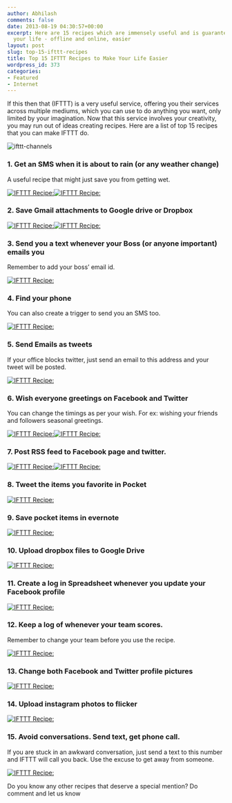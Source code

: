 ```yaml
---
author: Abhilash
comments: false
date: 2013-08-19 04:30:57+00:00
excerpt: Here are 15 recipes which are immensely useful and is guaranteed to make
  your life - offline and online, easier
layout: post
slug: top-15-ifttt-recipes
title: Top 15 IFTTT Recipes to Make Your Life Easier
wordpress_id: 373
categories:
- Featured
- Internet
---
```


If this then that (IFTTT) is a very useful service, offering you their services across multiple mediums, which you can use to do anything you want, only limited by your imagination. Now that this service involves your creativity, you may run out of ideas creating recipes. Here are a list of top 15 recipes that you can make IFTTT do.

![ifttt-channels](https://techcovered.github.io/images/ifttt-channels.png)


### 1. Get an SMS when it is about to rain (or any weather change)


A useful recipe that might just save you from getting wet.

[![IFTTT Recipe: ](https://ifttt.com/recipe_embed_img/104102)](https://ifttt.com/view_embed_recipe/104102)[![IFTTT Recipe: ](https://ifttt.com/recipe_embed_img/89597)](https://ifttt.com/view_embed_recipe/89597)


### 2. Save Gmail attachments to Google drive or Dropbox


[![IFTTT Recipe: ](https://ifttt.com/recipe_embed_img/98824)](https://ifttt.com/view_embed_recipe/98824)[![IFTTT Recipe: ](https://ifttt.com/recipe_embed_img/98759)](https://ifttt.com/view_embed_recipe/98759)


### 3. Send you a text whenever your Boss (or anyone important) emails you


Remember to add your boss’ email id.

[![IFTTT Recipe: ](https://ifttt.com/recipe_embed_img/1110)](https://ifttt.com/view_embed_recipe/1110)



### 4. Find your phone



You can also create a trigger to send you an SMS too.

[![IFTTT Recipe: ](https://ifttt.com/recipe_embed_img/13409)](https://ifttt.com/view_embed_recipe/13409)


### 5. Send Emails as tweets


If your office blocks twitter, just send an email to this address and your tweet will be posted.

[![IFTTT Recipe: ](https://ifttt.com/recipe_embed_img/216)](https://ifttt.com/view_embed_recipe/216)



### 6. Wish everyone greetings on Facebook and Twitter



You can change the timings as per your wish. For ex: wishing your friends and followers seasonal greetings.

[![IFTTT Recipe: ](https://ifttt.com/recipe_embed_img/1676)](https://ifttt.com/view_embed_recipe/1676)[![IFTTT Recipe: ](https://ifttt.com/recipe_embed_img/67969)](https://ifttt.com/view_embed_recipe/67969)



### 7. Post RSS feed to Facebook page and twitter.



[![IFTTT Recipe: ](https://ifttt.com/recipe_embed_img/5539)](https://ifttt.com/view_embed_recipe/5539)[![IFTTT Recipe: ](https://ifttt.com/recipe_embed_img/5503)](https://ifttt.com/view_embed_recipe/5503)



### 8. Tweet the items you favorite in Pocket



[![IFTTT Recipe: ](https://ifttt.com/recipe_embed_img/73887)](https://ifttt.com/view_embed_recipe/73887)


### 9. Save pocket items in evernote


[![IFTTT Recipe: ](https://ifttt.com/recipe_embed_img/12535)](https://ifttt.com/view_embed_recipe/12535)



### 10. Upload dropbox files to Google Drive



[![IFTTT Recipe: ](https://ifttt.com/recipe_embed_img/54687)](https://ifttt.com/view_embed_recipe/54687)


### 11. Create a log in Spreadsheet whenever you update your Facebook profile


[![IFTTT Recipe: ](https://ifttt.com/recipe_embed_img/74206)](https://ifttt.com/view_embed_recipe/74206)



### 12. Keep a log of whenever your team scores.



Remember to change your team before you use the recipe.

[![IFTTT Recipe: ](https://ifttt.com/recipe_embed_img/102726)](https://ifttt.com/view_embed_recipe/102726)


### 13. Change both Facebook and Twitter profile pictures


[![IFTTT Recipe: ](https://ifttt.com/recipe_embed_img/8981)](https://ifttt.com/view_embed_recipe/8981)



### 14. Upload instagram photos to flicker



[![IFTTT Recipe: ](https://ifttt.com/recipe_embed_img/392)](https://ifttt.com/view_embed_recipe/392)


### 15. Avoid conversations. Send text, get phone call.


If you are stuck in an awkward conversation, just send a text to this number and IFTTT will call you back. Use the excuse to get away from someone.

[![IFTTT Recipe: ](https://ifttt.com/recipe_embed_img/12269)](https://ifttt.com/view_embed_recipe/12269)



Do you know any other recipes that deserve a special mention? Do comment and let us know
